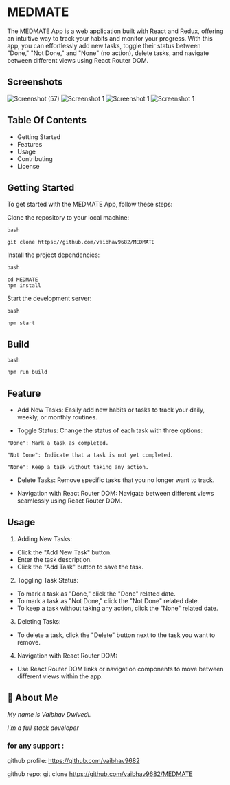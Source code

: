 # MEDMATE

The MEDMATE App is a web application built with React and Redux, offering an intuitive way to track your habits and monitor your progress. With this app, you can effortlessly add new tasks, toggle their status between "Done," "Not Done," and "None" (no action), delete tasks, and navigate between different views using React Router DOM.

## Screenshots

![Screenshot (57)](https://github.com/vaibhav9682/MEDMATE/assets/107503645/e6a4fbe4-bc1d-4ba5-a5b0-ae96fda284eb)
![Screenshot 1](https://drive.google.com/file/d/1BuF2JaJnIIuuS4AaF4vTFfsxyFY6t5Vn/view?usp=sharing)
![Screenshot 1](https://drive.google.com/file/d/12uU5uMvSMxPy_T_pwaAWRHqy6gv7sseU/view?usp=sharing)
![Screenshot 1](https://drive.google.com/file/d/1uD8d3jrlWKkuUHMg_wL_5VU5NBhjxGZw/view?usp=sharing)

## Table Of Contents

- Getting Started
- Features
- Usage
- Contributing
- License

## Getting Started

To get started with the MEDMATE App, follow these steps:

Clone the repository to your local machine:

```
bash

git clone https://github.com/vaibhav9682/MEDMATE
```

Install the project dependencies:

```
bash

cd MEDMATE
npm install
```

Start the development server:

```
bash

npm start
```

## Build

```
bash

npm run build
```

## Feature

- Add New Tasks: Easily add new habits or tasks to track your daily, weekly, or monthly routines.

- Toggle Status: Change the status of each task with three options:

```
"Done": Mark a task as completed.
```

```
"Not Done": Indicate that a task is not yet completed.
```

```
"None": Keep a task without taking any action.
```

- Delete Tasks: Remove specific tasks that you no longer want to track.

- Navigation with React Router DOM: Navigate between different views seamlessly using React Router DOM.

## Usage

1. Adding New Tasks:

- Click the "Add New Task" button.
- Enter the task description.
- Click the "Add Task" button to save the task.

2. Toggling Task Status:

- To mark a task as "Done," click the "Done" related date.
- To mark a task as "Not Done," click the "Not Done" related date.
- To keep a task without taking any action, click the "None" related date.

3. Deleting Tasks:

- To delete a task, click the "Delete" button next to the task you want to remove.

4. Navigation with React Router DOM:

- Use React Router DOM links or navigation components to move between different views within the app.

## 🚀 About Me

_My name is Vaibhav Dwivedi._

_I'm a full stack developer_

### for any support :

github profile: https://github.com/vaibhav9682

github repo: git clone https://github.com/vaibhav9682/MEDMATE
